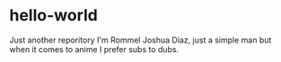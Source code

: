 # hello-world
Just another reporitory
I'm Rommel Joshua Diaz, just a simple man but when it comes to anime I prefer subs to dubs.
